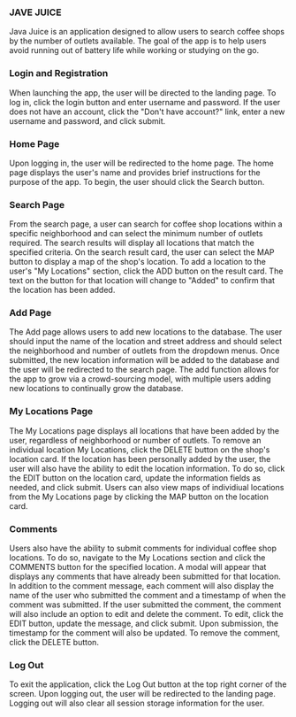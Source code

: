 ### JAVE JUICE

Java Juice is an application designed to allow users to search coffee shops by the number of outlets available. The goal of the app is to help users avoid running out of battery life while working or studying on the go.

### Login and Registration

When launching the app, the user will be directed to the landing page. To log in, click the login button and enter username and password. If the user does not have an account, click the "Don't have account?" link, enter a new username and password, and click submit.

### Home Page

Upon logging in, the user will be redirected to the home page. The home page displays the user's name and provides brief instructions for the purpose of the app. To begin, the user should click the Search button.

### Search Page

From the search page, a user can search for coffee shop locations within a specific neighborhood and can select the minimum number of outlets required. The search results will display all locations that match the specified criteria. On the search result card, the user can select the MAP button to display a map of the shop's location. To add a location to the user's "My Locations" section, click the ADD button on the result card. The text on the button for that location will change to "Added" to confirm that the location has been added.

### Add Page

The Add page allows users to add new locations to the database. The user should input the name of the location and street address and should select the neighborhood and number of outlets from the dropdown menus. Once submitted, the new location information will be added to the database and the user will be redirected to the search page. The add function allows for the app to grow via a crowd-sourcing model, with multiple users adding new locations to continually grow the database.

### My Locations Page

The My Locations page displays all locations that have been added by the user, regardless of neighborhood or number of outlets. To remove an individual location My Locations, click the DELETE button on the shop's location card. If the location has been personally added by the user, the user will also have the ability to edit the location information. To do so, click the EDIT button on the location card, update the information fields as needed, and click submit. Users can also view maps of individiual locations from the My Locations page by clicking the MAP button on the location card.

### Comments

Users also have the ability to submit comments for individual coffee shop locations. To do so, navigate to the My Locations section and click the COMMENTS button for the specified location. A modal will appear that displays any comments that have already been submitted for that location. In addition to the comment message, each comment will also display the name of the user who submitted the comment and a timestamp of when the comment was submitted. If the user submitted the comment, the comment will also include an option to edit and delete the comment. To edit, click the EDIT button, update the message, and click submit. Upon submission, the timestamp for the comment will also be updated. To remove the comment, click the DELETE button.

### Log Out

To exit the application, click the Log Out button at the top right corner of the screen. Upon logging out, the user will be redirected to the landing page. Logging out will also clear all session storage information for the user.




